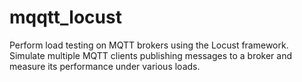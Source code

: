 # mqqtt_locust
Perform load testing on MQTT brokers using the Locust framework. Simulate multiple MQTT clients publishing messages to a broker and measure its performance under various loads.
